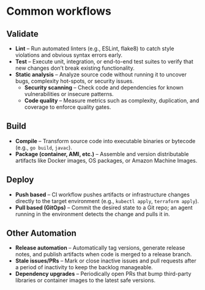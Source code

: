 # Common workflows

## Validate
- **Lint** – Run automated linters (e.g., ESLint, flake8) to catch style violations and obvious syntax errors early.
- **Test** – Execute unit, integration, or end-to-end test suites to verify that new changes don’t break existing functionality.
- **Static analysis** – Analyze source code without running it to uncover bugs, complexity hot-spots, or security issues.
  - **Security scanning** – Check code and dependencies for known vulnerabilities or insecure patterns.
  - **Code quality** – Measure metrics such as complexity, duplication, and coverage to enforce quality gates.

## Build
- **Compile** – Transform source code into executable binaries or bytecode (e.g., `go build`, `javac`).
- **Package (container, AMI, etc.)** – Assemble and version distributable artifacts like Docker images, OS packages, or Amazon Machine Images.

## Deploy
- **Push based** – CI workflow pushes artifacts or infrastructure changes directly to the target environment (e.g., `kubectl apply`, `terraform apply`).
- **Pull based (GitOps)** – Commit the desired state to a Git repo; an agent running in the environment detects the change and pulls it in.

## Other Automation
- **Release automation** – Automatically tag versions, generate release notes, and publish artifacts when code is merged to a release branch.
- **Stale issues/PRs** – Mark or close inactive issues and pull requests after a period of inactivity to keep the backlog manageable.
- **Dependency upgrades** – Periodically open PRs that bump third-party libraries or container images to the latest safe versions.